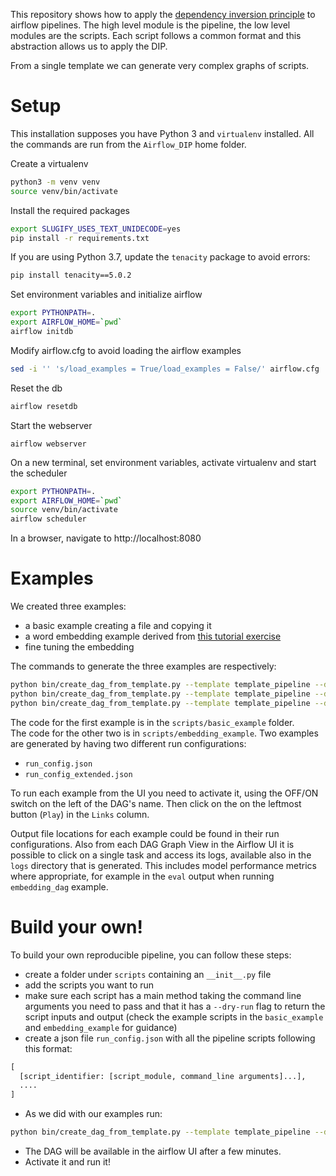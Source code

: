 This repository shows how to apply the 
[dependency inversion principle](
https://en.wikipedia.org/wiki/Dependency_inversion_principle) 
to airflow pipelines. The high level module is the pipeline, the low level modules
are the scripts. Each script follows a common format and this abstraction
allows us to apply the DIP.  

From a single template we can generate very complex graphs of scripts.   

# Setup

This installation supposes you have Python 3 and `virtualenv` installed.
All the commands are run from the `Airflow_DIP` home folder.

Create a virtualenv

```bash
python3 -m venv venv
source venv/bin/activate
```
Install the required packages
```bash
export SLUGIFY_USES_TEXT_UNIDECODE=yes
pip install -r requirements.txt
```

If you are using Python 3.7, update the `tenacity` package to avoid errors:
```bash
pip install tenacity==5.0.2
```

Set environment variables and initialize airflow
```bash 
export PYTHONPATH=.
export AIRFLOW_HOME=`pwd`
airflow initdb
```

Modify airflow.cfg to avoid loading the airflow examples 
```bash
sed -i '' 's/load_examples = True/load_examples = False/' airflow.cfg
```
Reset the db
```bash
airflow resetdb
```

Start the webserver
```
airflow webserver
```

On a new terminal, set environment variables, activate virtualenv and 
start the scheduler
```bash
export PYTHONPATH=.
export AIRFLOW_HOME=`pwd`
source venv/bin/activate
airflow scheduler
```
In a browser, navigate to http://localhost:8080

# Examples

We created three examples:
* a basic example creating a file and copying it
* a word embedding example derived from [this tutorial exercise](https://developers.google.com/machine-learning/crash-course/embeddings/programming-exercise) 
* fine tuning the embedding

The commands to generate the three examples are respectively:
```bash
python bin/create_dag_from_template.py --template template_pipeline --dag-name test_pipeline --scripts-folder basic_example --scripts-list run_config.json
python bin/create_dag_from_template.py --template template_pipeline --dag-name embedding_dag --scripts-folder embedding_example --scripts-list run_config.json
python bin/create_dag_from_template.py --template template_pipeline --dag-name embedding_dag_extended --scripts-folder embedding_example --scripts-list run_config_extended.json
```

The code for the first example is in the `scripts/basic_example` folder. <br>
The code for the other two is in `scripts/embedding_example`. Two examples are 
generated by having two different run configurations: 
* `run_config.json`
* `run_config_extended.json` 

To run each example from the UI you need to activate it, using the OFF/ON switch 
on the left of the DAG's name. Then click on the on the leftmost button (`Play`) in the 
`Links` column.

Output file locations for each example could be found in their run configurations.
Also from each DAG Graph View in the Airflow UI it is possible to click on a single task
and access its logs, available also in the `logs` directory that is generated.
This includes model performance metrics where appropriate, for example in the `eval`
output when running `embedding_dag` example.

# Build your own!

To build your own reproducible pipeline, you can follow these steps:
* create a folder under `scripts` containing an `__init__.py` file
* add the scripts you want to run
* make sure each script has a main method taking the command line arguments 
you need to pass and that it has a `--dry-run` flag to return the script inputs 
and output (check the example scripts in the `basic_example` and 
`embedding_example` for guidance)
* create a json file `run_config.json` with all the pipeline scripts 
following this format:
```python
[
  [script_identifier: [script_module, command_line arguments]...],
  ....
]
```

* As we did with our examples run:
```bash
python bin/create_dag_from_template.py --template template_pipeline --dag-name <dag_name> --scripts-folder <script_folder> --scripts-list run_config.json
```

* The DAG will be available in the airflow UI after a few minutes.
* Activate it and run it!
